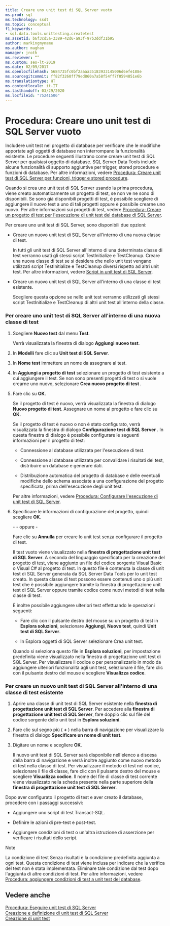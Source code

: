 ```yaml
---
title: Creare uno unit test di SQL Server vuoto
ms.prod: sql
ms.technology: ssdt
ms.topic: conceptual
f1_keywords:
- sql.data.tools.unittesting.createtest
ms.assetid: b6f3cd5a-3389-42d6-a93f-97b3ddf31b95
author: markingmyname
ms.author: maghan
manager: jroth
ms.reviewer: “”
ms.custom: seo-lt-2019
ms.date: 02/09/2017
ms.openlocfilehash: 5684735fc0bf2aaaa35183933145006d6efe188e
ms.sourcegitcommit: ff82f3260ff79ed860a7a58f54ff7f0594851e6b
ms.translationtype: HT
ms.contentlocale: it-IT
ms.lasthandoff: 03/29/2020
ms.locfileid: "75241506"
---
```

# <a name="how-to-create-an-empty-sql-server-unit-test"></a>Procedura: Creare uno unit test di SQL Server vuoto

Includere unit test nel progetto di database per verificare che le modifiche apportate agli oggetti di database non interrompano la funzionalità esistente. Le procedure seguenti illustrano come creare unit test di SQL Server per qualsiasi oggetto di database. SQL Server Data Tools include alcune funzionalità di supporto aggiuntive per trigger, stored procedure e funzioni di database. Per altre informazioni, vedere [Procedura: Creare unit test di SQL Server per funzioni, trigger e stored procedure](../ssdt/how-to-create-unit-tests-for-functions-triggers-stored-procedures.md).  
  
Quando si crea uno unit test di SQL Server usando la prima procedura, viene creato automaticamente un progetto di test, se non ve ne sono di disponibili. Se sono già disponibili progetti di test, è possibile scegliere di aggiungere il nuovo test a uno di tali progetti oppure è possibile crearne uno nuovo. Per altre informazioni sui progetti di test, vedere [Procedura: Creare un progetto di test per l'esecuzione di unit test del database di SQL Server](../ssdt/how-to-create-a-test-project-for-sql-server-database-unit-testing.md).  
  
Per creare uno unit test di SQL Server, sono disponibili due opzioni:  
  
-   Creare un nuovo unit test di SQL Server all'interno di una nuova classe di test.  
  
    In tutti gli unit test di SQL Server all'interno di una determinata classe di test verranno usati gli stessi script TestInitialize e TestCleanup. Creare una nuova classe di test se si desidera che nello unit test vengano utilizzati script TestInitialize e TestCleanup diversi rispetto ad altri unit test. Per altre informazioni, vedere [Script in unit test di SQL Server](../ssdt/scripts-in-sql-server-unit-tests.md).  
  
-   Creare un nuovo unit test di SQL Server all'interno di una classe di test esistente.  
  
    Scegliere questa opzione se nello unit test verranno utilizzati gli stessi script TestInitialize e TestCleanup di altri unit test all'interno della classe.  
  
### <a name="to-create-a-sql-server-unit-test-inside-a-new-test-class"></a>Per creare uno unit test di SQL Server all'interno di una nuova classe di test  
  
1.  Scegliere **Nuovo test** dal menu **Test**.  
  
    Verrà visualizzata la finestra di dialogo **Aggiungi nuovo test**.  
  
2.  In **Modelli** fare clic su **Unit test di SQL Server**.  
  
3.  In **Nome test** immettere un nome da assegnare al test.  
  
4.  In **Aggiungi a progetto di test** selezionare un progetto di test esistente a cui aggiungere il test. Se non sono presenti progetti di test o si vuole crearne uno nuovo, selezionare **Crea nuovo progetto di test <language>** .  
  
5.  Fare clic su **OK**.  
  
    Se il progetto di test è nuovo, verrà visualizzata la finestra di dialogo **Nuovo progetto di test**. Assegnare un nome al progetto e fare clic su **OK**.  
  
    Se il progetto di test è nuovo o non è stato configurato, verrà visualizzata la finestra di dialogo **Configurazione test di SQL Server<ProjectName>** . In questa finestra di dialogo è possibile configurare le seguenti informazioni per il progetto di test:  
  
    -   Connessione al database utilizzata per l'esecuzione di test.  
  
    -   Connessione al database utilizzata per convalidare i risultati del test, distribuire un database e generare dati.  
  
    -   Distribuzione automatica del progetto di database e delle eventuali modifiche dello schema associate a una configurazione del progetto specificata, prima dell'esecuzione degli unit test.  
  
    Per altre informazioni, vedere [Procedura: Configurare l'esecuzione di unit test di SQL Server](../ssdt/how-to-configure-sql-server-unit-test-execution.md).  
  
6.  Specificare le informazioni di configurazione del progetto, quindi scegliere **OK**.  
  
    \- - oppure -  
  
    Fare clic su **Annulla** per creare lo unit test senza configurare il progetto di test.  
  
    Il test vuoto viene visualizzato nella **finestra di progettazione unit test di SQL Server**. A seconda del linguaggio specificato per la creazione del progetto di test, viene aggiunto un file del codice sorgente Visual Basic o Visual C\# al progetto di test. In questo file è contenuta la classe di unit test di SQL Server generata da SQL Server Data Tools per lo unit test creato. In questa classe di test possono essere contenuti uno o più unit test che è possibile aggiungere tramite la finestra di progettazione unit test di SQL Server oppure tramite codice come nuovi metodi di test nella classe di test.  
  
    È inoltre possibile aggiungere ulteriori test effettuando le operazioni seguenti:  
  
    -   Fare clic con il pulsante destro del mouse su un progetto di test in **Esplora soluzioni**, selezionare **Aggiungi**, **Nuovo test**, quindi **Unit test di SQL Server**.  
  
    -   In Esplora oggetti di SQL Server selezionare Crea unit test.  
  
    Quando si seleziona questo file in **Esplora soluzioni**, per impostazione predefinita viene visualizzato nella finestra di progettazione unit test di SQL Server. Per visualizzare il codice o per personalizzarlo in modo da aggiungere ulteriori funzionalità agli unit test, selezionare il file, fare clic con il pulsante destro del mouse e scegliere **Visualizza codice**.  
  
### <a name="to-create-a-sql-server-unit-test-inside-an-existing-test-class"></a>Per creare un nuovo unit test di SQL Server all'interno di una classe di test esistente  
  
1.  Aprire una classe di unit test di SQL Server esistente nella **finestra di progettazione unit test di SQL Server**. Per accedere alla **finestra di progettazione unit test di SQL Server**, fare doppio clic sul file del codice sorgente dello unit test in **Esplora soluzioni**.  
  
2.  Fare clic sul segno più ( **+** ) nella barra di navigazione per visualizzare la finestra di dialogo **Specificare un nome di unit test**.  
  
3.  Digitare un nome e scegliere **OK**.  
  
    Il nuovo unit test di SQL Server sarà disponibile nell'elenco a discesa della barra di navigazione e verrà inoltre aggiunto come nuovo metodo di test nella classe di test. Per visualizzare il metodo di test nel codice, selezionare il file di classe, fare clic con il pulsante destro del mouse e scegliere **Visualizza codice**. Il nome del file di classe di test corrente viene visualizzato nella scheda presente nella parte superiore della **finestra di progettazione unit test di SQL Server**.  
  
Dopo aver configurato il progetto di test e aver creato il database, procedere con i passaggi successivi:  
  
-   Aggiungere uno script di test Transact\-SQL.  
  
-   Definire le azioni di pre-test e post-test.  
  
-   Aggiungere condizioni di test o un'altra istruzione di asserzione per verificare i risultati dello script.  
  
> [!NOTE]  
> La condizione di test Senza risultati è la condizione predefinita aggiunta a ogni test. Questa condizione di test viene inclusa per indicare che la verifica del test non è stata implementata. Eliminare tale condizione dal test dopo l'aggiunta di altre condizioni di test. Per altre informazioni, vedere [Procedura: aggiungere condizioni di test a unit test del database](https://msdn.microsoft.com/library/aa833242(VS.100).aspx).  
  
## <a name="see-also"></a>Vedere anche  
[Procedura: Eseguire unit test di SQL Server](../ssdt/how-to-run-sql-server-unit-tests.md)  
[Creazione e definizione di unit test di SQL Server](../ssdt/creating-and-defining-sql-server-unit-tests.md)  
[Creazione di unit test](https://msdn.microsoft.com/library/ms182523(VS.90).aspx)  
  
